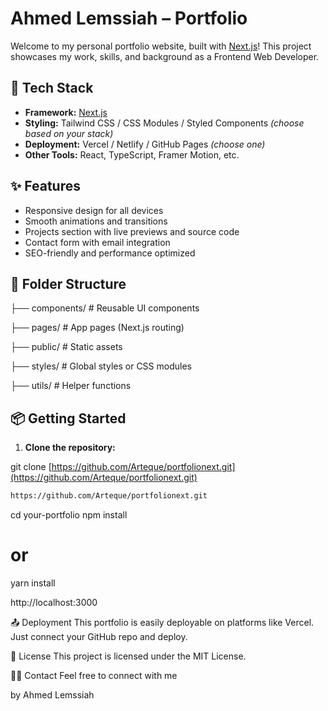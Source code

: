 # Ahmed Lemssiah – Portfolio

Welcome to my personal portfolio website, built with [Next.js](https://nextjs.org/)! This project showcases my work, skills, and background as a Frontend Web Developer.

## 🚀 Tech Stack

- **Framework:** [Next.js](https://nextjs.org/)
- **Styling:** Tailwind CSS / CSS Modules / Styled Components _(choose based on your stack)_
- **Deployment:** Vercel / Netlify / GitHub Pages _(choose one)_
- **Other Tools:** React, TypeScript, Framer Motion, etc.

## ✨ Features

- Responsive design for all devices
- Smooth animations and transitions
- Projects section with live previews and source code
- Contact form with email integration
- SEO-friendly and performance optimized

## 📂 Folder Structure

├── components/ # Reusable UI components

├── pages/ # App pages (Next.js routing)

├── public/ # Static assets

├── styles/ # Global styles or CSS modules

├── utils/ # Helper functions

## 📦 Getting Started

1. **Clone the repository:**

git clone [https://github.com/Arteque/portfolionext.git](https://github.com/Arteque/portfolionext.git)

```bash
https://github.com/Arteque/portfolionext.git
```

cd your-portfolio
npm install

# or

yarn install

http://localhost:3000

📤 Deployment
This portfolio is easily deployable on platforms like Vercel. Just connect your GitHub repo and deploy.

📝 License
This project is licensed under the MIT License.

🙋‍♂️ Contact
Feel free to connect with me

by Ahmed Lemssiah

